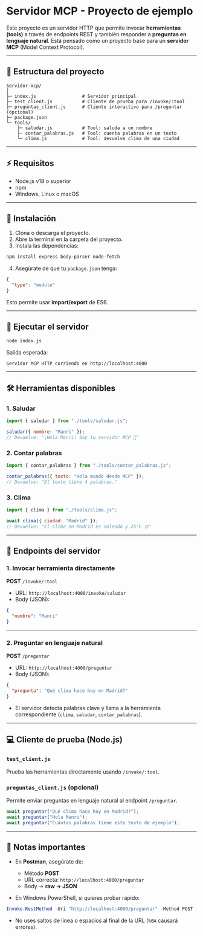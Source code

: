 # Servidor MCP - Proyecto de ejemplo

Este proyecto es un servidor HTTP que permite invocar **herramientas (tools)** a través de endpoints REST y también responder a **preguntas en lenguaje natural**. Está pensado como un proyecto base para un **servidor MCP** (Model Context Protocol).

---

## 📂 Estructura del proyecto

```
Servidor-mcp/
│
├─ index.js                 # Servidor principal
├─ test_client.js           # Cliente de prueba para /invoke/:tool
├─ preguntas_client.js      # Cliente interactivo para /preguntar (opcional)
├─ package.json
└─ tools/
    ├─ saludar.js           # Tool: saluda a un nombre
    ├─ contar_palabras.js   # Tool: cuenta palabras en un texto
    └─ clima.js             # Tool: devuelve clima de una ciudad
```

---

## ⚡ Requisitos

* Node.js v18 o superior
* npm
* Windows, Linux o macOS

---

## 🔧 Instalación

1. Clona o descarga el proyecto.
2. Abre la terminal en la carpeta del proyecto.
3. Instala las dependencias:

```bash
npm install express body-parser node-fetch
```

4. Asegúrate de que tu `package.json` tenga:

```json
{
  "type": "module"
}
```

Esto permite usar **import/export** de ES6.

---

## 🚀 Ejecutar el servidor

```bash
node index.js
```

Salida esperada:

```
Servidor MCP HTTP corriendo en http://localhost:4000
```

---

## 🛠 Herramientas disponibles

### 1. Saludar

```js
import { saludar } from "./tools/saludar.js";

saludar({ nombre: "Manri" });
// Devuelve: "¡Hola Manri! Soy tu servidor MCP 🚀"
```

### 2. Contar palabras

```js
import { contar_palabras } from "./tools/contar_palabras.js";

contar_palabras({ texto: "Hola mundo desde MCP" });
// Devuelve: "El texto tiene 4 palabras."
```

### 3. Clima

```js
import { clima } from "./tools/clima.js";

await clima({ ciudad: "Madrid" });
// Devuelve: "El clima en Madrid es soleado y 25°C 🌞"
```

---

## 🔹 Endpoints del servidor

### 1. Invocar herramienta directamente

**POST** `/invoke/:tool`

* URL: `http://localhost:4000/invoke/saludar`
* Body (JSON):

```json
{
  "nombre": "Manri"
}
```

---

### 2. Preguntar en lenguaje natural

**POST** `/preguntar`

* URL: `http://localhost:4000/preguntar`
* Body (JSON):

```json
{
  "pregunta": "Qué clima hace hoy en Madrid?"
}
```

* El servidor detecta palabras clave y llama a la herramienta correspondiente (`clima`, `saludar`, `contar_palabras`).

---

## 💻 Cliente de prueba (Node.js)

### `test_client.js`

Prueba las herramientas directamente usando `/invoke/:tool`.

### `preguntas_client.js` (opcional)

Permite enviar preguntas en lenguaje natural al endpoint `/preguntar`.

```js
await preguntar("Qué clima hace hoy en Madrid?");
await preguntar("Hola Manri");
await preguntar("Cuántas palabras tiene este texto de ejemplo");
```

---

## 📝 Notas importantes

* En **Postman**, asegúrate de:

  * Método **POST**
  * URL correcta: `http://localhost:4000/preguntar`
  * Body → **raw → JSON**

* En Windows PowerShell, si quieres probar rápido:

```powershell
Invoke-RestMethod -Uri "http://localhost:4000/preguntar" -Method POST -Body '{"pregunta":"Qué clima hace hoy en Madrid?"}' -ContentType "application/json"
```

* No uses saltos de línea o espacios al final de la URL (`%0A` causará errores).
